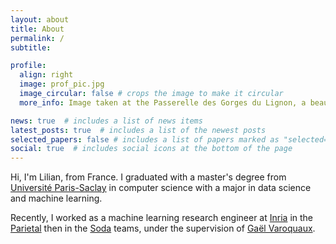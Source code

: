 ```yaml
---
layout: about
title: About
permalink: /
subtitle: 

profile:
  align: right
  image: prof_pic.jpg
  image_circular: false # crops the image to make it circular
  more_info: Image taken at the Passerelle des Gorges du Lignon, a beautiful place!

news: true  # includes a list of news items
latest_posts: true  # includes a list of the newest posts
selected_papers: false # includes a list of papers marked as "selected={true}"
social: true  # includes social icons at the bottom of the page
---
```


Hi, I'm Lilian, from France. I graduated with a master's degree from [Université Paris-Saclay](https://en.wikipedia.org/wiki/Paris-Saclay_University) in computer science with a major in data science and machine learning.

Recently, I worked as a machine learning research engineer at [Inria](https://en.wikipedia.org/wiki/French_Institute_for_Research_in_Computer_Science_and_Automation) in the [Parietal](https://team.inria.fr/parietal/) then in the [Soda](https://team.inria.fr/soda/) teams, under the supervision of [Gaël Varoquaux](https://gael-varoquaux.info/about.html).
